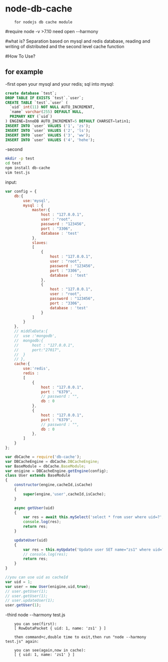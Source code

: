 # node-db-cache
		for nodejs db cache module

#require
		node -v >7.10
		need open --harmony

#what is?
		Separation based on mysql and redis database, 
		reading and writing of distributed and the second level cache function


#How To Use?
## for example
-first
		open your mysql and your redis;
		sql into mysql:
```sql
create database `test`;
DROP TABLE IF EXISTS `test`.`user`;
CREATE TABLE `test`.`user` (
  `uid` int(11) NOT NULL AUTO_INCREMENT,
  `name` varchar(255) DEFAULT NULL,
  PRIMARY KEY (`uid`)
) ENGINE=InnoDB AUTO_INCREMENT=5 DEFAULT CHARSET=latin1;
INSERT INTO `user` VALUES ('1', 'zs');
INSERT INTO `user` VALUES ('2', 'ls');
INSERT INTO `user` VALUES ('3', 'ww');
INSERT INTO `user` VALUES ('4', 'hehe');
```
-second
```sh
mkdir -p test
cd test
npm install db-cache
vim test.js
```
input:
```js
var config = {
	db:{
		use:'mysql',
		mysql : {
			master:{
				host : "127.0.0.1",
				user : "root",
				password : "123456",
				port : "3306",
				database : 'test'
			},
			slaves:
			[
				{
					host : "127.0.0.1",
					user : "root",
					password : "123456",
					port : "3306",
					database : 'test'
				},
				{
					host : "127.0.0.1",
					user : "root",
					password : "123456",
					port : "3306",
					database : 'test'
				}
			]
		}
	},
	// middleData:{
	// 	use :'mongodb',
	// 	mongodb:{
	// 		host : "127.0.0.1",
	// 		port:"27017",
	// 	}
	// },
	cache:{
		use:'redis',
		redis : 
		[
			{
				host : "127.0.0.1",
				port : "6379",
				// password : "",
				db : 0
			},
			{
				host : "127.0.0.1",
				port : "6379",
				// password : "",
				db : 0
			},
		]
	}
};

var dbCache = require('db-cache');
var DBCacheEngine = dbCache.DBCacheEngine;
var BaseModule = dbCache.BaseModule;
var enigine = DBCacheEngine.getEngine(config);
class User extends BaseModule
{
	constructor(engine,cacheId,isCache)
	{
		super(engine,'user',cacheId,isCache);
	}

	async getUser(uid)
	{
		var res = await this.mySelect('select * from user where uid=?',[uid],60);
		console.log(res);
		return res;
	}

	updateUser(uid)
	{
		var res = this.myUpdate('Update user SET name="zs1" where uid=?',[uid]);
		// console.log(res);
		return res;
	}
}

//you can use uid as cacheId
var uid = 1;
var user = new User(enigine,uid,true);
// user.getUser(1);
// user.getUser(1);
// user.updateUser(1);
user.getUser(1);
```
-third
		node --harmony test.js

		you can see(first):
		[ RowDataPacket { uid: 1, name: 'zs1' } ]

		then command+c,double time to exit,then run "node --harmony test.js" again:

		you can see(again,now in cache):
		[ { uid: 1, name: 'zs1' } ]






